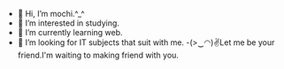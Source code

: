 - 👋 Hi, I’m mochi.^_^
- 👀 I’m interested in studying.
- 🌱 I’m currently learning web.
- 💞️ I’m looking for IT subjects that suit with me.
-(>‿◠)✌Let me be your friend.I'm waiting to making friend with you.

<!---
ymoe21/ymoe21 is a ✨ special ✨ repository because its `README.md` (this file) appears on your GitHub profile.
You can click the Preview link to take a look at your changes.
--->
